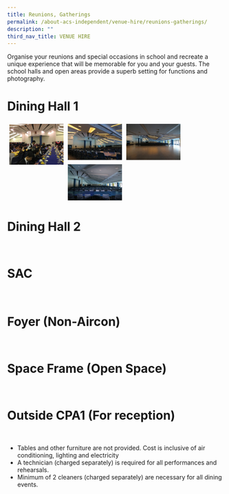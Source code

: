 ```yaml
---
title: Reunions, Gatherings
permalink: /about-acs-independent/venue-hire/reunions-gatherings/
description: ""
third_nav_title: VENUE HIRE
---
```

Organise your reunions and special occasions in school and recreate a unique experience that will be memorable for you and your guests. The school halls and open areas provide a superb setting for functions and photography.

# Dining Hall 1

<a href="/images/About%20ACS(I)/Venue%20Hire/Reunions,%20Gatherings/Dining-hall-300x225.jpg"><img src="/images/About%20ACS(I)/Venue%20Hire/Reunions,%20Gatherings/Dining-hall-300x225.jpg" style="width:25%;float:left;padding:5px"></a>
<a href="/images/About%20ACS(I)/Venue%20Hire/Reunions,%20Gatherings/BS-Dining-Hall_01-300x200.jpg"><img src="/images/About%20ACS(I)/Venue%20Hire/Reunions,%20Gatherings/BS-Dining-Hall_01-300x200.jpg" style="width:25%;float:left;padding:5px"></a>
<a href="/images/About%20ACS(I)/Venue%20Hire/Reunions,%20Gatherings/BS-Dining-Hall_02-300x200.jpg"><img src="/images/About%20ACS(I)/Venue%20Hire/Reunions,%20Gatherings/BS-Dining-Hall_02-300x200.jpg" style="width:25%;float:left;padding:5px"></a>
<a href="/images/About%20ACS(I)/Venue%20Hire/Reunions,%20Gatherings/BS-Dining-Hall_03-300x200.jpg"><img src="/images/About%20ACS(I)/Venue%20Hire/Reunions,%20Gatherings/BS-Dining-Hall_03-300x200.jpg" style="width:25%;float:left;padding:5px"></a>
<br clear="left">
# Dining Hall 2

<a href=""><img src="" style="width:25%;float:left;padding:5px"></a>
<a href=""><img src="" style="width:25%;float:left;padding:5px"></a>
<br clear="left">

# SAC
<a href=""><img src="" style="width:25%;float:left;padding:5px"></a>
<a href=""><img src="" style="width:25%;float:left;padding:5px"></a>
<a href=""><img src="" style="width:25%;float:left;padding:5px"></a>
<a href=""><img src="" style="width:25%;float:left;padding:5px"></a>
<br clear="left">
# Foyer (Non-Aircon)

<a href=""><img src="" style="width:25%;float:left;padding:5px"></a>
<br clear="left">

# Space Frame (Open Space)

<a href=""><img src="" style="width:25%;float:left;padding:5px"></a>
<a href=""><img src="" style="width:25%;float:left;padding:5px"></a>
<br clear="left">

# Outside CPA1 (For reception)

<a href=""><img src="" style="width:25%;float:left;padding:5px"></a>
<a href=""><img src="" style="width:25%;float:left;padding:5px"></a>
<br clear="left">

*   Tables and other furniture are not provided. Cost is inclusive of air conditioning, lighting and electricity
*   A technician (charged separately) is required for all performances and rehearsals.
*   Minimum of 2 cleaners (charged separately) are necessary for all dining events.